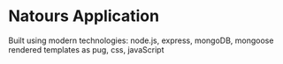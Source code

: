 # Natours Application

Built using modern technologies: node.js, express, mongoDB, mongoose rendered templates as pug, css, javaScript
